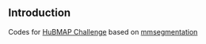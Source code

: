 ## Introduction

Codes for [HuBMAP Challenge](https://www.kaggle.com/competitions/hubmap-organ-segmentation) based on [mmsegmentation](https://github.com/open-mmlab/mmsegmentation)